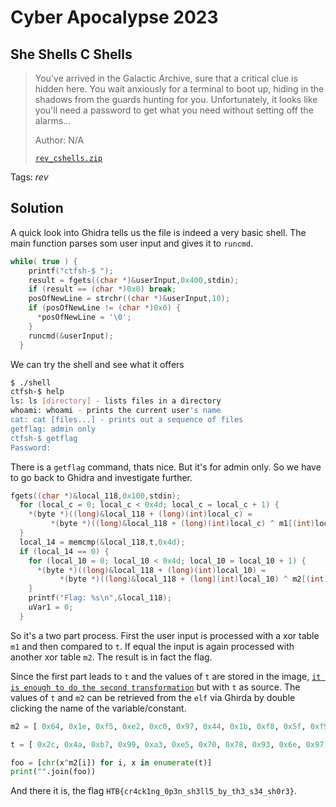 # Cyber Apocalypse 2023

## She Shells C Shells

> You've arrived in the Galactic Archive, sure that a critical clue is hidden here. You wait anxiously for a terminal to boot up, hiding in the shadows from the guards hunting for you. Unfortunately, it looks like you'll need a password to get what you need without setting off the alarms...
>
>  Author: N/A
>
> [`rev_cshells.zip`](rev_cshells.zip)

Tags: _rev_

## Solution
A quick look into Ghidra tells us the file is indeed a very basic shell. The main function parses som user input and gives it to `runcmd`.

```c++
while( true ) {
    printf("ctfsh-$ ");
    result = fgets((char *)&userInput,0x400,stdin);
    if (result == (char *)0x0) break;
    posOfNewLine = strchr((char *)&userInput,10);
    if (posOfNewLine != (char *)0x0) {
      *posOfNewLine = '\0';
    }
    runcmd(&userInput);
  }
```

We can try the shell and see what it offers

```bash
$ ./shell 
ctfsh-$ help
ls: ls [directory] - lists files in a directory
whoami: whoami - prints the current user's name
cat: cat [files...] - prints out a sequence of files
getflag: admin only
ctfsh-$ getflag
Password:
```

There is a `getflag` command, thats nice. But it's for admin only. So we have to go back to Ghidra and investigate further.

```c++
fgets((char *)&local_118,0x100,stdin);
  for (local_c = 0; local_c < 0x4d; local_c = local_c + 1) {
    *(byte *)((long)&local_118 + (long)(int)local_c) =
         *(byte *)((long)&local_118 + (long)(int)local_c) ^ m1[(int)local_c];
  }
  local_14 = memcmp(&local_118,t,0x4d);
  if (local_14 == 0) {
    for (local_10 = 0; local_10 < 0x4d; local_10 = local_10 + 1) {
      *(byte *)((long)&local_118 + (long)(int)local_10) =
           *(byte *)((long)&local_118 + (long)(int)local_10) ^ m2[(int)local_10];
    }
    printf("Flag: %s\n",&local_118);
    uVar1 = 0;
  }
```

So it's a two part process. First the user input is processed with a xor table `m1` and then compared to `t`. If equal the input is again processed with another xor table `m2`. The result is in fact the flag.

Since the first part leads to `t` and the values of `t` are stored in the image, [`it is enough to do the second transformation`](decode.py) but with `t` as source. The values of `t` and `m2` can be retrieved from the `elf` via Ghirda by double clicking the name of the variable/constant.

```python
m2 = [ 0x64, 0x1e, 0xf5, 0xe2, 0xc0, 0x97, 0x44, 0x1b, 0xf8, 0x5f, 0xf9, 0xbe, 0x18, 0x5d, 0x48, 0x8e, 0x91, 0xe4, 0xf6, 0xf1, 0x5c, 0x8d, 0x26, 0x9e, 0x2b, 0xa1, 0x02, 0xf7, 0xc6, 0xf7, 0xe4, 0xb3, 0x98, 0xfe, 0x57, 0xed, 0x4a, 0x4b, 0xd1, 0xf6, 0xa1, 0xeb, 0x09, 0xc6, 0x99, 0xf2, 0x58, 0xfa, 0xcb, 0x6f, 0x6f, 0x5e, 0x1f, 0xbe, 0x2b, 0x13, 0x8e, 0xa5, 0xa9, 0x99, 0x93, 0xab, 0x8f, 0x70, 0x1c, 0xc0, 0xc4, 0x3e, 0xa6, 0xfe, 0x93, 0x35, 0x90, 0xc3, 0xc9, 0x10, 0xe9 ]

t = [ 0x2c, 0x4a, 0xb7, 0x99, 0xa3, 0xe5, 0x70, 0x78, 0x93, 0x6e, 0x97, 0xd9, 0x47, 0x6d, 0x38, 0xbd, 0xff, 0xbb, 0x85, 0x99, 0x6f, 0xe1, 0x4a, 0xab, 0x74, 0xc3, 0x7b, 0xa8, 0xb2, 0x9f, 0xd7, 0xec, 0xeb, 0xcd, 0x63, 0xb2, 0x39, 0x23, 0xe1, 0x84, 0x92, 0x96, 0x09, 0xc6, 0x99, 0xf2, 0x58, 0xfa, 0xcb, 0x6f, 0x6f, 0x5e, 0x1f, 0xbe, 0x2b, 0x13, 0x8e, 0xa5, 0xa9, 0x99, 0x93, 0xab, 0x8f, 0x70, 0x1c, 0xc0, 0xc4, 0x3e, 0xa6, 0xfe, 0x93, 0x35, 0x90, 0xc3, 0xc9, 0x10, 0xe9 ]

foo = [chr(x^m2[i]) for i, x in enumerate(t)]
print("".join(foo))
```

And there it is, the flag `HTB{cr4ck1ng_0p3n_sh3ll5_by_th3_s34_sh0r3}`.